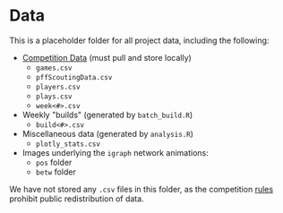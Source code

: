 # Data
This is a placeholder folder for all project data, including the following: 
- [Competition Data](https://www.kaggle.com/competitions/nfl-big-data-bowl-2023/data) (must pull and store locally)
  - `games.csv`
  - `pffScoutingData.csv`
  - `players.csv`
  - `plays.csv`
  - `week<#>.csv`
- Weekly "builds" (generated by `batch_build.R`)
  - `build<#>.csv`
- Miscellaneous data (generated by `analysis.R`)
  - `plotly_stats.csv`
- Images underlying the `igraph` network animations:
  - `pos` folder
  - `betw` folder

We have not stored any `.csv` files in this folder, as the competition [rules](https://www.kaggle.com/competitions/nfl-big-data-bowl-2023/rules) prohibit public redistribution of data.
